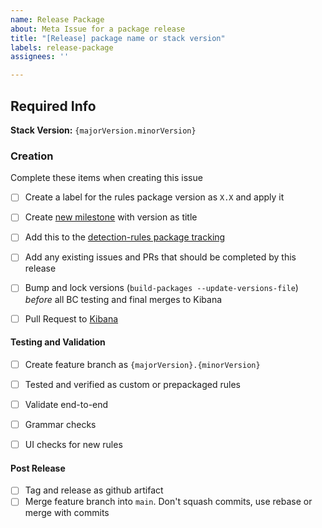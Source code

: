 ```yaml
---
name: Release Package
about: Meta Issue for a package release
title: "[Release] package name or stack version"
labels: release-package
assignees: ''

---
```



## Required Info
**Stack Version:**
`{majorVersion.minorVersion}`


### Creation
Complete these items when creating this issue

- [ ] Create a label for the rules package version as `X.X` and apply it
- [ ] Create [new milestone](https://github.com/elastic/detection-rules/milestones/new) with version as title
- [ ] Add this to the [detection-rules package tracking](https://github.com/orgs/elastic/projects/342)
- [ ] Add any existing issues and PRs that should be completed by this release
- [ ] Bump and lock versions (`build-packages --update-versions-file`) _before_ all BC testing and final merges to Kibana
- [ ] Pull Request to [Kibana](https://github.com/elastic/kibana)


#### Testing and Validation
- [ ] Create feature branch as `{majorVersion}.{minorVersion}`
- [ ] Tested and verified as custom or prepackaged rules
- [ ] Validate end-to-end
- [ ] Grammar checks
- [ ] UI checks for new rules


#### Post Release
- [ ] Tag and release as github artifact
- [ ] Merge feature branch into `main`. Don't squash commits, use rebase or merge with commits
